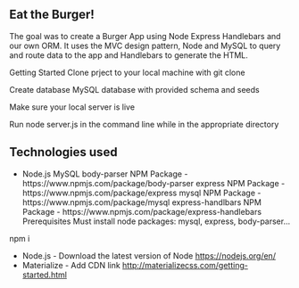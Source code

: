 <h2>Eat the Burger!</h2>
The goal was to create a Burger App using Node Express Handlebars and our own ORM. It uses the MVC design pattern, Node and MySQL to query and route data to the app and Handlebars to generate the HTML.

Getting Started
Clone prject to your local machine with git clone

Create database MySQL database with provided schema and seeds

Make sure your local server is live

Run node server.js in the command line while in the appropriate directory

<h2>Technologies used</h2>
<ul>
<li>
 Node.js
MySQL
body-parser NPM Package - https://www.npmjs.com/package/body-parser
express NPM Package - https://www.npmjs.com/package/express
mysql NPM Package - https://www.npmjs.com/package/mysql
express-handlbars NPM Package - https://www.npmjs.com/package/express-handlebars
Prerequisites
Must install node packages: mysql, express, body-parser...
  </li>
  </ul>

npm i
- Node.js - Download the latest version of Node https://nodejs.org/en/
- Materialize - Add CDN link http://materializecss.com/getting-started.html
